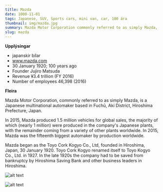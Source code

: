 ```yaml
---
title: Mazda
date: 1000-11-01
tags: Japanese, SUV, Sports cars, mini van, car, 100 ára
thumbnail: img/mazda.jpg
summary: Mazda Motor Corporation commonly referred to as simply Mazda,
slug: mazda
---
```


__Upplýsingar__

+ japanskir bílar
+ www.mazda.com
+ 30 January 1920; 100 years ago
+ Founder	Jujiro Matsuda
+ Revenue	 ¥3.4 trillion (FY 2016)
+ Number of employees
46,398 (2016)


__Fleira__

Mazda Motor Corporation, commonly referred to as simply Mazda, is a Japanese multinational automaker based in Fuchū, Aki District, Hiroshima Prefecture, Japan.

In 2015, Mazda produced 1.5 million vehicles for global sales, the majority of which (nearly 1 million) were produced in the company's Japanese plants, with the remainder coming from a variety of other plants worldwide. In 2015, Mazda was the fifteenth biggest automaker by production worldwide.

Mazda began as the Toyo Cork Kogyo Co., Ltd, founded in Hiroshima, Japan, 30 January 1920. Toyo Cork Kogyo renamed itself to Toyo Kogyo Co., Ltd. in 1927. In the late 1920s the company had to be saved from bankruptcy by Hiroshima Saving Bank and other business leaders in Hiroshima.



![alt text](https://specials-images.forbesimg.com/imageserve/5e344a70f133f400076b4887/960x0.jpg?fit=scale)


![alt text](https://www.extremetech.com/wp-content/uploads/2019/12/20CX30-764A4699-edit2-640x354.jpg)